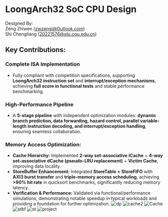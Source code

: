 # **LoongArch32 SoC CPU Design**

Designed By:
<br>
Zeng Zhiwen (zwzengi@Outlook.com)
<br>
Shi Chengliang (20221576@stu.cqu.edu.cn)

## **Key Contributions:**  
### **Complete ISA Implementation** 
- Fully compliant with competition specifications, supporting **LoongArch32 instruction set** and **interrupt/exception mechanisms**, achieving **full score in functional tests** and stable performance benchmarking.
### **High-Performance Pipeline**  
- A **5-stage pipeline** with independent optimization modules: **dynamic branch prediction, data forwarding, hazard control, parallel variable-length instruction decoding, and interrupt/exception handling**, ensuring seamless collaboration.  
### **Memory Access Optimization:**  
- **Cache Hierarchy:** Implemented **2-way set-associative iCache** + **4-way set-associative dCache (pseudo-LRU replacement)** + **Victim Cache**, improving data locality.  
- **StoreBuffer Enhancement:** Integrated **StoreTable + StoreFIFO** with **AXI3 burst transfer** and **triple-memory access scheduling**, achieving **>90% hit rate** in quicksort benchmarks, significantly reducing memory latency.  
- **Verification & Performance:** Validated via functional/performance simulations, demonstrating notable speedup in typical workloads and providing a foundation for further optimization.
![dp](https://github.com/user-attachments/assets/5aa3c3ff-5d7d-4f83-9bba-5537c7cc073d)
![cache2](https://github.com/user-attachments/assets/e6641b80-2ec9-4b88-bc78-75eb59312412)
![Cache](https://github.com/user-attachments/assets/82d11289-abf7-44e5-bfed-f849c0ee744d)
![stbf](https://github.com/user-attachments/assets/d7640ebd-8126-46c0-b00b-82ff9e4ddb86)
![st](https://github.com/user-attachments/assets/f43f8eb0-33ca-465a-873a-c524564922a2)
![project](https://github.com/user-attachments/assets/d2dac0a6-267c-4f3f-a8f2-723fb126f662)

